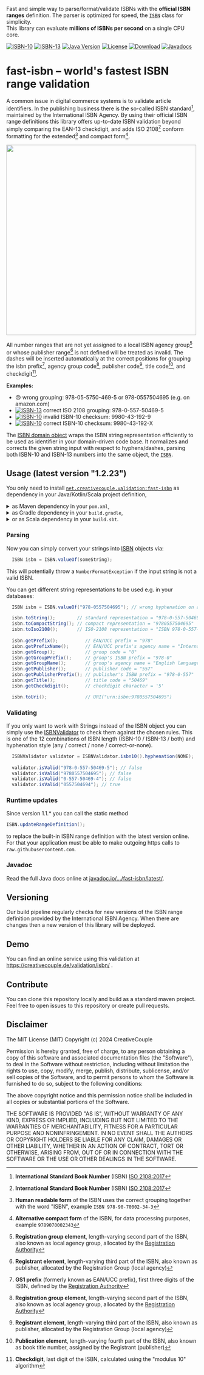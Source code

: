Fast and simple way to parse/format/validate ISBNs with the **official ISBN ranges** definition.
The parser is optimized for speed, the [`ISBN`](https://javadoc.io/doc/net.creativecouple.validation/fast-isbn/latest/de/creativecouple/validation/isbn/ISBN.html) class for simplicity. <br/>
This library can evaluate **millions of ISBNs per second** on a single CPU core.

[![ISBN-10](https://creativecouple.de/validation/isbn/998043192X.banner.svg)](https://creativecouple.de/validation/isbn/#?998043192X)
[![ISBN-13](https://creativecouple.de/validation/isbn/9789980431929.banner.svg)](https://creativecouple.de/validation/isbn/#?9789980431929)
[![Java Version](https://img.shields.io/badge/Java-1.8%2B-orange)](https://www.oracle.com/java/technologies/javase/javase-jdk8-downloads.html)
[![License](https://img.shields.io/badge/License-MIT-blue.svg)](https://opensource.org/licenses/MIT)
[![Download](https://img.shields.io/maven-central/v/net.creativecouple.validation/fast-isbn?version=1.2.23)](https://central.sonatype.com/artifact/net.creativecouple.validation/fast-isbn)
[![Javadocs](https://javadoc.io/badge2/net.creativecouple.validation/fast-isbn/javadoc.svg?version=1.2.23)](https://javadoc.io/doc/net.creativecouple.validation/fast-isbn)

# fast-isbn – world's fastest ISBN range validation
A common issue in digital commerce systems is to validate article identifiers.
In the publishing business there is the so-called ISBN standard[^6], maintained by the
International ISBN Agency.
By using their official ISBN range definitions this library offers up-to-date ISBN validation
beyond simply comparing the EAN-13 checkdigit, and adds ISO 2108[^6] conform formatting
for the extended[^7] and compact form[^8].

[<img src="https://creativecouple.de/validation/isbn/9789980431929.svg" width="500">](https://creativecouple.de/validation/isbn/#?9789980431929)

All number ranges that are not yet assigned to a local ISBN agency group[^2] or
whose publisher range[^3] is not defined will be treated as invalid.
The dashes will be inserted automatically at the correct positions for grouping the
isbn prefix[^1], agency group code[^2], publisher code[^3], title code[^4], and checkdigit[^5].

[^1]: **GS1 prefix** (formerly known as EAN/UCC prefix), first three digits of the ISBN, defined by the [Registration Authority](https://www.isbn-international.org/)
[^2]: **Registration group element**, length-varying second part of the ISBN, also known as local agency group, allocated by the [Registration Authority](https://www.isbn-international.org/)
[^3]: **Registrant element**, length-varying third part of the ISBN, also known as publisher, allocated by the Registration Group (local agency)
[^4]: **Publication element**, length-varying fourth part of the ISBN, also known as book title number, assigned by the Registrant (publisher)
[^5]: **Checkdigit**, last digit of the ISBN, calculated using the "modulus 10" algorithm
[^6]: **International Standard Book Number** (ISBN) [ISO 2108:2017](https://www.google.com/search?q=%22iso+2108%22+type%3Apdf)
[^7]: **Human readable form** of the ISBN uses the correct grouping together with the word "ISBN", example `ISBN 978-90-70002-34-3`
[^8]: **Alternative compact form** of the ISBN, for data processing purposes, example `9789070002343`

**Examples:**
- :cry: wrong grouping: 978-05-5750-469-5 or 978-0557504695 (e.g. on amazon.com)
- [![ISBN-13](https://creativecouple.de/validation/isbn/9780557504695.banner.svg)](https://creativecouple.de/validation/isbn/#?9780557504695) correct ISO 2108 grouping: 978-0-557-50469-5
- [![ISBN-10](https://creativecouple.de/validation/isbn/9980431929.banner.svg)](https://creativecouple.de/validation/isbn/#?9980431929) invalid ISBN-10 checksum: 9980-43-192-9 
- [![ISBN-10](https://creativecouple.de/validation/isbn/998043192X.banner.svg)](https://creativecouple.de/validation/isbn/#?998043192X) correct ISBN-10 checksum: 9980-43-192-X

The [ISBN domain object](https://javadoc.io/doc/net.creativecouple.validation/fast-isbn/latest/de/creativecouple/validation/isbn/ISBN.html)
wraps the ISBN string representation efficiently to be used
as identifier in your domain-driven code base.
It normalizes and corrects the given string input with respect to hyphens/dashes,
parsing both ISBN-10 and ISBN-13 numbers into the same object, the
[`ISBN`](https://javadoc.io/doc/net.creativecouple.validation/fast-isbn/latest/de/creativecouple/validation/isbn/ISBN.html). 

## Usage (latest version "1.2.23")

You only need to install [`net.creativecouple.validation:fast-isbn`](https://mvnrepository.com/artifact/net.creativecouple.validation/fast-isbn/latest)
as dependency in your Java/Kotlin/Scala project definition,

<details>
<summary>as Maven dependency in your <code>pom.xml</code>,</summary>

```xml
<dependencies>
    …
    <dependency>
        <groupId>net.creativecouple.validation</groupId>
        <artifactId>fast-isbn</artifactId>
        <version>1.2.23</version>
    </dependency>
</dependencies>
```
</details>
<details>
<summary>as Gradle dependency in your <code>build.gradle</code>,</summary>

```gradle
implementation group: 'net.creativecouple.validation', name: 'fast-isbn', version: '1.2.23'
```
</details>
<details>
<summary>or as Scala dependency in your <code>build.sbt</code>.</summary>

```scala
libraryDependencies += "net.creativecouple.validation" % "fast-isbn" % "1.2.23"
```
</details>

### Parsing

Now you can simply convert your strings into
[ISBN](https://javadoc.io/doc/net.creativecouple.validation/fast-isbn/latest/de/creativecouple/validation/isbn/ISBN.html) objects via:

```java
  ISBN isbn = ISBN.valueOf(someString);
```
This will potentially throw a `NumberFormatException` if the input string is not a valid ISBN.

You can get different string representations to be used e.g. in your databases:

```java
  ISBN isbn = ISBN.valueOf("978-0557504695"); // wrong hyphenation on amazon.com

  isbn.toString();        // standard representation = "978-0-557-50469-5"
  isbn.toCompactString(); // compact representation = "9780557504695"
  isbn.toIso2108();       // ISO-2108 representation = "ISBN 978-0-557-50469-5"
  
  isbn.getPrefix();          // EAN/UCC prefix = "978" 
  isbn.getPrefixName();      // EAN/UCC prefix's agency name = "International ISBN Agency" 
  isbn.getGroup();           // group code = "0" 
  isbn.getGroupPrefix();     // group's ISBN prefix = "978-0" 
  isbn.getGroupName();       // group's agency name = "English language" 
  isbn.getPublisher();       // publisher code = "557" 
  isbn.getPublisherPrefix(); // publisher's ISBN prefix = "978-0-557" 
  isbn.getTitle();           // title code = "50469" 
  isbn.getCheckdigit();      // checkdigit character = '5'

  isbn.toUri();              // URI("urn:isbn:9780557504695")
```

### Validating

If you only want to work with Strings instead of the ISBN object you can simply use the
[ISBNValidator](https://javadoc.io/doc/net.creativecouple.validation/fast-isbn/latest/de/creativecouple/validation/isbn/ISBNValidator.html)
to check them against the chosen rules. This is one of the 12 combinations of ISBN length (ISBN-10 / ISBN-13 / both)
and hyphenation style (any / correct / none / correct-or-none). 

```java
  ISBNValidator validator = ISBNValidator.isbn10().hyphenation(NONE);
        
  validator.isValid("978-0-557-50469-5"); // false
  validator.isValid("9780557504695"); // false
  validator.isValid("0-557-50469-4"); // false
  validator.isValid("0557504694"); // true
```

### Runtime updates

Since version 1.1.* you can call the static method

```java
ISBN.updateRangeDefinition();
```

to replace the built-in ISBN range definition with the latest version online.
For that your application must be able to make outgoing https calls
to `raw.githubusercontent.com`.

### Javadoc

Read the full Java docs online at
[javadoc.io/…/fast-isbn/latest/](https://javadoc.io/doc/net.creativecouple.validation/fast-isbn/latest/).

## Versioning

Our build pipeline regularly checks for new versions of the ISBN range definition provided by the
International ISBN Agency. When there are changes then a new version of this library will be deployed.

## Demo

You can find an online service using this validation at https://creativecouple.de/validation/isbn/ .

## Contribute

You can clone this repository locally and build as a standard maven project.
Feel free to open issues to this repository or create pull requests.

## Disclaimer

The MIT License (MIT)
Copyright (c) 2024 CreativeCouple

Permission is hereby granted, free of charge, to any person obtaining a copy of
this software and associated documentation files (the "Software"), to deal in
the Software without restriction, including without limitation the rights to
use, copy, modify, merge, publish, distribute, sublicense, and/or sell copies of
the Software, and to permit persons to whom the Software is furnished to do so,
subject to the following conditions:
 
The above copyright notice and this permission notice shall be included in all
copies or substantial portions of the Software.

THE SOFTWARE IS PROVIDED "AS IS", WITHOUT WARRANTY OF ANY KIND, EXPRESS OR
IMPLIED, INCLUDING BUT NOT LIMITED TO THE WARRANTIES OF MERCHANTABILITY, FITNESS
FOR A PARTICULAR PURPOSE AND NONINFRINGEMENT. IN NO EVENT SHALL THE AUTHORS OR
COPYRIGHT HOLDERS BE LIABLE FOR ANY CLAIM, DAMAGES OR OTHER LIABILITY, WHETHER
IN AN ACTION OF CONTRACT, TORT OR OTHERWISE, ARISING FROM, OUT OF OR IN
CONNECTION WITH THE SOFTWARE OR THE USE OR OTHER DEALINGS IN THE SOFTWARE.

